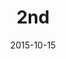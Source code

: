 ---
layout: staff
date: 2015-10-15
image: 
category: staff_lower
name: Ms. Parkinson
room: 117
title: 2nd
email: kpparkinson@cps.edu
---